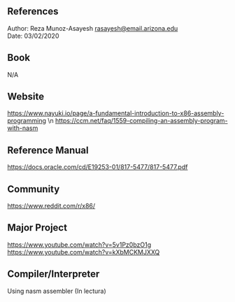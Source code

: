 References
------------

Author: 
Reza Munoz-Asayesh [rasayesh@email.arizona.edu](mailto:rasayesh@email.arizona.edu)  
Date: 03/02/2020

## Book
N/A

## Website
https://www.nayuki.io/page/a-fundamental-introduction-to-x86-assembly-programming \n
https://ccm.net/faq/1559-compiling-an-assembly-program-with-nasm

## Reference Manual
https://docs.oracle.com/cd/E19253-01/817-5477/817-5477.pdf

## Community
https://www.reddit.com/r/x86/

## Major Project
https://www.youtube.com/watch?v=5v1Pz0bzO1g
https://www.youtube.com/watch?v=kXbMCKMJXXQ

## Compiler/Interpreter 
Using nasm assembler (In lectura)



